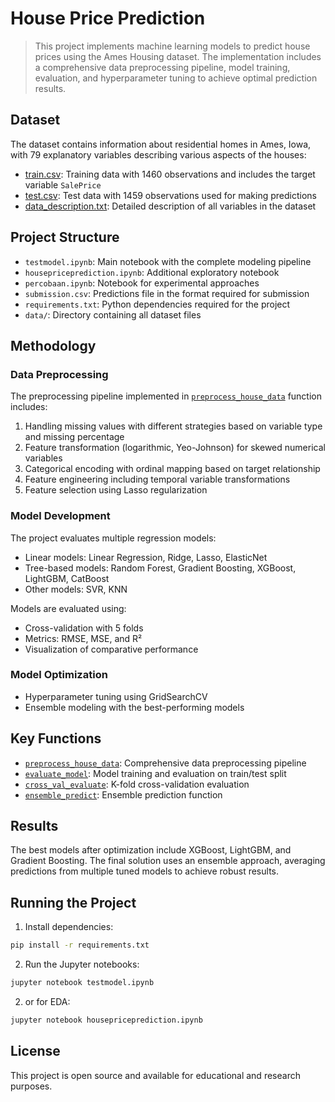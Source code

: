 # House Price Prediction

> This project implements machine learning models to predict house prices using the Ames Housing dataset. The implementation includes a comprehensive data preprocessing pipeline, model training, evaluation, and hyperparameter tuning to achieve optimal prediction results.

## Dataset
The dataset contains information about residential homes in Ames, Iowa, with 79 explanatory variables describing various aspects of the houses:
- [train.csv](data/train.csv): Training data with 1460 observations and includes the target variable `SalePrice`
- [test.csv](data/test.csv): Test data with 1459 observations used for making predictions
- [data_description.txt](data/data_description.txt): Detailed description of all variables in the dataset

## Project Structure
- `testmodel.ipynb`: Main notebook with the complete modeling pipeline
- `housepriceprediction.ipynb`: Additional exploratory notebook
- `percobaan.ipynb`: Notebook for experimental approaches
- `submission.csv`: Predictions file in the format required for submission
- `requirements.txt`: Python dependencies required for the project
- `data/`: Directory containing all dataset files

## Methodology

### Data Preprocessing
The preprocessing pipeline implemented in [`preprocess_house_data`](testmodel.ipynb) function includes:
1. Handling missing values with different strategies based on variable type and missing percentage
2. Feature transformation (logarithmic, Yeo-Johnson) for skewed numerical variables
3. Categorical encoding with ordinal mapping based on target relationship
4. Feature engineering including temporal variable transformations
5. Feature selection using Lasso regularization

### Model Development
The project evaluates multiple regression models:
- Linear models: Linear Regression, Ridge, Lasso, ElasticNet
- Tree-based models: Random Forest, Gradient Boosting, XGBoost, LightGBM, CatBoost
- Other models: SVR, KNN

Models are evaluated using:
- Cross-validation with 5 folds
- Metrics: RMSE, MSE, and R²
- Visualization of comparative performance

### Model Optimization
- Hyperparameter tuning using GridSearchCV
- Ensemble modeling with the best-performing models

## Key Functions
- [`preprocess_house_data`](testmodel.ipynb): Comprehensive data preprocessing pipeline
- [`evaluate_model`](testmodel.ipynb): Model training and evaluation on train/test split
- [`cross_val_evaluate`](testmodel.ipynb): K-fold cross-validation evaluation
- [`ensemble_predict`](testmodel.ipynb): Ensemble prediction function

## Results
The best models after optimization include XGBoost, LightGBM, and Gradient Boosting. The final solution uses an ensemble approach, averaging predictions from multiple tuned models to achieve robust results.

## Running the Project
1. Install dependencies:
```bash 
pip install -r requirements.txt
```
2. Run the Jupyter notebooks:
```bash
jupyter notebook testmodel.ipynb
```
2. or for EDA:
```bash
jupyter notebook housepriceprediction.ipynb
```

## License
This project is open source and available for educational and research purposes.